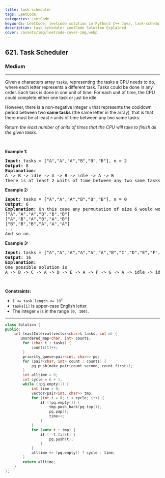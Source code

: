 ```yaml
---
title: task scheduler
tags: LeetCode
categories: LeetCode
keywords: LeetCode, leetcode solution in Python3 C++ Java, task-scheduler solution
description: task scheduler LeetCode Solution Explained
cover: /assets/img/leetcode-cover-img.webp
---
```





<h2>621. Task Scheduler</h2><h3>Medium</h3><hr><div><p>Given a characters array <code>tasks</code>, representing the tasks a CPU needs to do, where each letter represents a different task. Tasks could be done in any order. Each task is done in one unit of time. For each unit of time, the CPU could complete either one task or just be idle.</p>

<p>However, there is a non-negative integer&nbsp;<code>n</code> that represents the cooldown period between&nbsp;two <b>same tasks</b>&nbsp;(the same letter in the array), that is that there must be at least <code>n</code> units of time between any two same tasks.</p>

<p>Return <em>the least number of units of times that the CPU will take to finish all the given tasks</em>.</p>

<p>&nbsp;</p>
<p><strong>Example 1:</strong></p>

<pre><strong>Input:</strong> tasks = ["A","A","A","B","B","B"], n = 2
<strong>Output:</strong> 8
<strong>Explanation:</strong> 
A -&gt; B -&gt; idle -&gt; A -&gt; B -&gt; idle -&gt; A -&gt; B
There is at least 2 units of time between any two same tasks.
</pre>

<p><strong>Example 2:</strong></p>

<pre><strong>Input:</strong> tasks = ["A","A","A","B","B","B"], n = 0
<strong>Output:</strong> 6
<strong>Explanation:</strong> On this case any permutation of size 6 would work since n = 0.
["A","A","A","B","B","B"]
["A","B","A","B","A","B"]
["B","B","B","A","A","A"]
...
And so on.
</pre>

<p><strong>Example 3:</strong></p>

<pre><strong>Input:</strong> tasks = ["A","A","A","A","A","A","B","C","D","E","F","G"], n = 2
<strong>Output:</strong> 16
<strong>Explanation:</strong> 
One possible solution is
A -&gt; B -&gt; C -&gt; A -&gt; D -&gt; E -&gt; A -&gt; F -&gt; G -&gt; A -&gt; idle -&gt; idle -&gt; A -&gt; idle -&gt; idle -&gt; A
</pre>

<p>&nbsp;</p>
<p><strong>Constraints:</strong></p>

<ul>
	<li><code>1 &lt;= task.length &lt;= 10<sup>4</sup></code></li>
	<li><code>tasks[i]</code> is upper-case English letter.</li>
	<li>The integer <code>n</code> is in the range <code>[0, 100]</code>.</li>
</ul>
</div>

---




```cpp
class Solution {
public:
    int leastInterval(vector<char>& tasks, int n) {
       unordered_map<char, int> counts;
        for (char t : tasks) {
            counts[t]++;
        }
        priority_queue<pair<int, char>> pq;
        for (pair<char, int> count : counts) {
            pq.push(make_pair(count.second, count.first));
        }
        int alltime = 0;
        int cycle = n + 1;
        while (!pq.empty()) {
            int time = 0;
            vector<pair<int, char>> tmp;
            for (int i = 0; i < cycle; i++) {
                if (!pq.empty()) {
                    tmp.push_back(pq.top());
                    pq.pop();
                    time++;
                }
            }
            for (auto t : tmp) {
                if (--t.first) {
                    pq.push(t);
                }
            }
            alltime += !pq.empty() ? cycle : time;
        }
        return alltime;
    }
};
```
